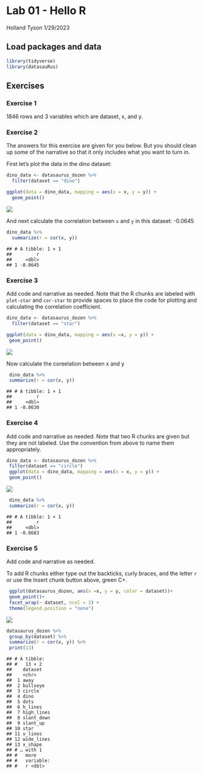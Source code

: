 Lab 01 - Hello R
================
Holland Tyson
1/29/2023

## Load packages and data

``` r
library(tidyverse) 
library(datasauRus)
```

## Exercises

### Exercise 1

1846 rows and 3 variables which are dataset, x, and y.

### Exercise 2

The answers for this exercise are given for you below. But you should
clean up some of the narrative so that it only includes what you want to
turn in.

First let’s plot the data in the dino dataset:

``` r
dino_data <- datasaurus_dozen %>%
  filter(dataset == "dino")

ggplot(data = dino_data, mapping = aes(x = x, y = y)) +
  geom_point()
```

![](lab-01-hello-r_files/figure-gfm/plot-dino-1.png)<!-- -->

And next calculate the correlation between `x` and `y` in this dataset:
-0.0645

``` r
dino_data %>%
  summarize(r = cor(x, y))
```

    ## # A tibble: 1 × 1
    ##         r
    ##     <dbl>
    ## 1 -0.0645

### Exercise 3

Add code and narrative as needed. Note that the R chunks are labeled
with `plot-star` and `cor-star` to provide spaces to place the code for
plotting and calculating the correlation coefficient.

``` r
dino_data <- datasaurus_dozen %>%
  filter(dataset == "star")

ggplot(data = dino_data, mapping = aes(x =x, y = y)) +
 geom_point()
```

![](lab-01-hello-r_files/figure-gfm/plot-star-1.png)<!-- -->

Now calculate the coreelation between x and y

``` r
 dino_data %>%
 summarize(r = cor(x, y))
```

    ## # A tibble: 1 × 1
    ##         r
    ##     <dbl>
    ## 1 -0.0630

### Exercise 4

Add code and narrative as needed. Note that two R chunks are given but
they are not labeled. Use the convention from above to name them
appropriately.

``` r
dino_data <- datasaurus_dozen %>%
 filter(dataset == "circle")
 ggplot(data = dino_data, mapping = aes(x = x, y = y)) +
 geom_point()
```

![](lab-01-hello-r_files/figure-gfm/plot-circle-1.png)<!-- -->

``` r
 dino_data %>%
 summarize(r = cor(x, y))
```

    ## # A tibble: 1 × 1
    ##         r
    ##     <dbl>
    ## 1 -0.0683

### Exercise 5

Add code and narrative as needed.

To add R chunks either type out the backticks, curly braces, and the
letter `r` or use the Insert chunk button above, green C+.

``` r
 ggplot(datasaurus_dozen, aes(x =x, y = y, color = dataset))+
 geom_point()+
 facet_wrap(~ dataset, ncol = 3) +
 theme(legend.position = "none")
```

![](lab-01-hello-r_files/figure-gfm/plot-all-1.png)<!-- -->

``` r
datasaurus_dozen %>%
 group_by(dataset) %>%
 summarize(r = cor(x, y)) %>%
 print(13)
```

    ## # A tibble:
    ## #   13 × 2
    ##    dataset   
    ##    <chr>     
    ##  1 away      
    ##  2 bullseye  
    ##  3 circle    
    ##  4 dino      
    ##  5 dots      
    ##  6 h_lines   
    ##  7 high_lines
    ##  8 slant_down
    ##  9 slant_up  
    ## 10 star      
    ## 11 v_lines   
    ## 12 wide_lines
    ## 13 x_shape   
    ## # … with 1
    ## #   more
    ## #   variable:
    ## #   r <dbl>
